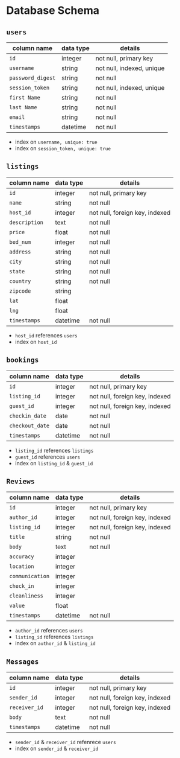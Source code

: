 # Database Schema

## `users`

column name       | data type | details
------------------|-----------|-----------------------
`id`              | integer   | not null, primary key
`username`        | string    | not null, indexed, unique
`password_digest` | string    | not null
`session_token`   | string    | not null, indexed, unique
`first Name`      | string    | not null
`last Name`       | string    | not null
`email`           | string    | not null
`timestamps`      | datetime  | not null

- index on `username, unique: true`
- index on `session_token, unique: true`

## `listings`

column name       | data type | details
------------------|-----------|-----------------------
`id`              | integer   | not null, primary key
`name`            | string    | not null
`host_id`         | integer   | not null, foreign key, indexed
`description`     | text      | not null
`price`           | float     | not null
`bed_num`         | integer   | not null
`address`         | string    | not null
`city`            | string    | not null
`state`           | string    | not null
`country`         | string    | not null
`zipcode`         | string    | 
`lat`             | float     | 
`lng`             | float     | 
`timestamps`      | datetime  | not null

- `host_id` references `users`
- index on `host_id`

## `bookings`

column name       | data type | details
------------------|-----------|-----------------------
`id`              | integer   | not null, primary key
`listing_id`      | integer   | not null, foreign key, indexed
`guest_id`        | integer   | not null, foreign key, indexed
`checkin_date`    | date      | not null
`checkout_date`   | date      | not null
`timestamps`      | datetime  | not null

- `listing_id` references `listings`
- `guest_id` references `users`
- index on `listing_id` & `guest_id`


## `Reviews`

column name       | data type | details
------------------|-----------|-----------------------
`id`              | integer   | not null, primary key
`author_id`       | integer   | not null, foreign key, indexed
`listing_id`      | integer   | not null, foreign key, indexed
`title`           | string    | not null
`body`            | text      | not null
`accuracy`        | integer   | 
`location`        | integer   | 
`communication`   | integer   | 
`check_in`        | integer   | 
`cleanliness`     | integer   | 
`value`           | float     | 
`timestamps`      | datetime  | not null

- `author_id` references `users`
- `listing_id` references `listings`
- index on `author_id` & `listing_id`

## `Messages`

column name       | data type | details
------------------|-----------|-----------------------
`id`              | integer   | not null, primary key
`sender_id`       | integer   | not null, foreign key, indexed
`receiver_id`     | integer   | not null, foreign key, indexed
`body`            | text      | not null
`timestamps`      | datetime  | not null

- `sender_id` & `receiver_id` refenrece `users`
- index on `sender_id` & `receiver_id`